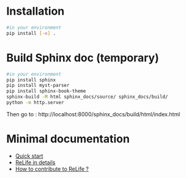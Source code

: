 # Installation

```bash
#in your environment
pip install [-e] .
```

# Build Sphinx doc (temporary)

```bash
#in your environment
pip install sphinx
pip install myst-parser
pip install sphinx-book-theme
sphinx-build -M html sphinx_docs/source/ sphinx_docs/build/
python -m http.server
```

Then go to : http://localhost:8000/sphinx_docs/build/html/index.html

# Minimal documentation

- [Quick start](./docs/quick_start.md)
- [ReLife in details](./docs/details.md)
- [How to contribute to ReLife ?](HOW_TO_CONTRIBUTE.md)